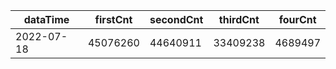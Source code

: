 |dataTime|firstCnt|secondCnt|thirdCnt|fourCnt|
|-|-|-|-|-|
|2022-07-18|45076260|44640911|33409238|4689497|